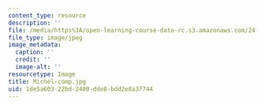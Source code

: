 ```yaml
---
content_type: resource
description: ''
file: /media/https%3A/open-learning-course-data-rc.s3.amazonaws.com/24-908-creole-language-and-caribbean-identities-spring-2017/1de5a60322bd2400dde8bdd2e8a3f744_Michel-comp.jpg
file_type: image/jpeg
image_metadata:
  caption: ''
  credit: ''
  image-alt: ''
resourcetype: Image
title: Michel-comp.jpg
uid: 1de5a603-22bd-2400-dde8-bdd2e8a3f744
---
```

